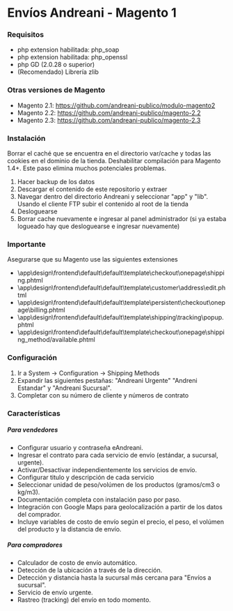 # Envíos Andreani - Magento 1
### Requisitos
  - php extension habilitada: php_soap
  - php extension habilitada: php_openssl
  - php GD (2.0.28 o superior) 
  - (Recomendado) Librería zlib


### Otras versiones de Magento

  - Magento 2.1:  https://github.com/andreani-publico/modulo-magento2
  - Magento 2.2:  https://github.com/andreani-publico/magento-2.2
  - Magento 2.3:  https://github.com/andreani-publico/magento-2.3


### Instalación

Borrar el caché que se encuentra en el directorio var/cache y todas las cookies en el dominio de la tienda. Deshabilitar compilación para Magento 1.4+. Este paso elimina muchos potenciales problemas.

1. Hacer backup de los datos
2. Descargar el contenido de este repositorio y extraer
3. Navegar dentro del directorio Andreani y seleccionar "app" y "lib". Usando el cliente FTP subir el contenido al root de la tienda
4. Desloguearse
5. Borrar cache nuevamente e ingresar al panel administrador (si ya estaba logueado hay que desloguearse e ingresar nuevamente)

### Importante

Asegurarse que su Magento use las siguientes extensiones
- \app\design\frontend\default\default\template\checkout\onepage\shipping.phtml
- \app\design\frontend\default\default\template\customer\address\edit.phtml
- \app\design\frontend\default\default\template\persistent\checkout\onepage\billing.phtml
- \app\design\frontend\default\default\template\shipping\tracking\popup.phtml
- \app\design\frontend\default\default\template\checkout\onepage\shipping_method/available.phtml

### Configuración

1. Ir a System -> Configuration -> Shipping Methods
2. Expandir las siguientes pestañas: "Andreani Urgente" "Andreni Estandar" y "Andreani Sucursal". 
3. Completar con su número de cliente y números de contrato

### Características

##### Para vendedores
 - Configurar usuario y contraseña eAndreani. 
 - Ingresar el contrato para cada servicio de envío (estándar, a sucursal, urgente).
 - Activar/Desactivar independientemente los servicios de envío.
 - Configurar titulo y descripción de cada servicio
 - Seleccionar unidad de peso/volúmen de los productos (gramos/cm3 o kg/m3).
 - Documentación completa con instalación paso por paso.
 - Integración con Google Maps para geolocalización a partir de los datos del comprador.
 - Incluye variables de costo de envío según el precio, el peso, el volúmen del producto y la distancia de envío.

##### Para compradores
 - Calculador de costo de envío automático.
 - Detección de la ubicación a través de la dirección.
 - Detección y distancia hasta la sucursal más cercana para "Envíos a sucursal".
 - Servicio de envío urgente.
 - Rastreo (tracking) del envío en todo momento.
